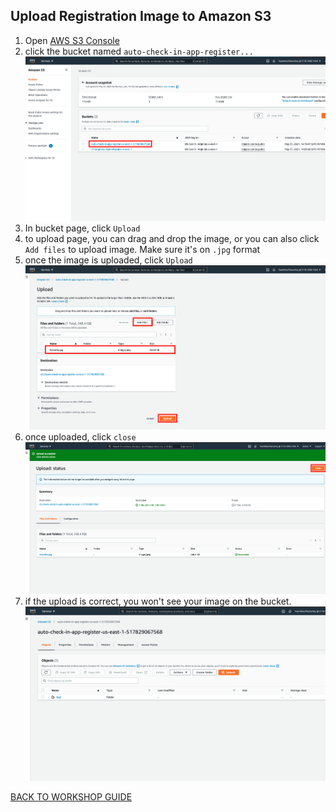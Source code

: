 ## Upload Registration Image to Amazon S3

1. Open [AWS S3 Console](https://s3.console.aws.amazon.com/s3/home?region=us-east-1#)
2. click the bucket named `auto-check-in-app-register...`
    ![](../images/UploadImageS3/2.png)
3. In bucket page, click `Upload`
4. to upload page, you can drag and drop the image, or you can also click `Add files` to upload image. Make sure it's on `.jpg` format
5. once the image is uploaded, click `Upload`
    ![](../images/UploadImageS3/5.png)
6. once uploaded, click `close`
    ![](../images/UploadImageS3/6.png)
7. if the upload is correct, you won't see your image on the bucket.
    ![](../images/UploadImageS3/7.png)

[BACK TO WORKSHOP GUIDE](../README.md)